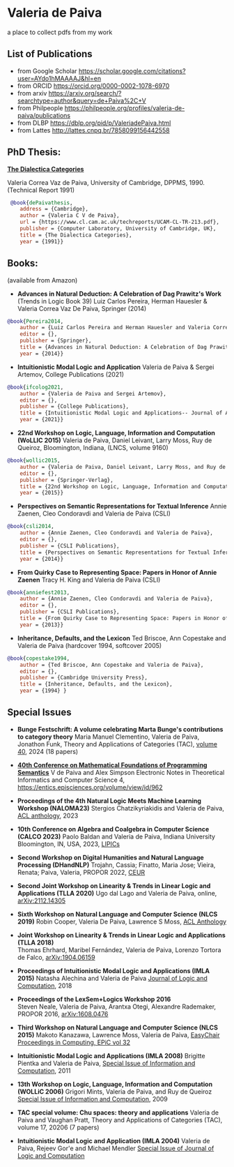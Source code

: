 # Valeria de Paiva

a place to collect pdfs from my work

## List of Publications 

* from Google Scholar https://scholar.google.com/citations?user=AYdo1hMAAAAJ&hl=en
* from ORCID https://orcid.org/0000-0002-1078-6970
* from arxiv https://arxiv.org/search/?searchtype=author&query=de+Paiva%2C+V
* from Philpeople https://philpeople.org/profiles/valeria-de-paiva/publications
* from DLBP https://dblp.org/pid/p/ValeriadePaiva.html
* from Lattes http://lattes.cnpq.br/7858099156442558

## PhD Thesis: 
**[The Dialectica Categories](https://www.cl.cam.ac.uk/techreports/UCAM-CL-TR-213.pdf)**

Valeria Correa Vaz de Paiva, 
University of Cambridge, DPPMS, 1990. (Technical Report 1991)

``` Bibtex
 @book{dePaivathesis,
	address = {Cambridge},
	author = {Valeria C V de Paiva},
	url = {https://www.cl.cam.ac.uk/techreports/UCAM-CL-TR-213.pdf},
	publisher = {Computer Laboratory, University of Cambridge, UK},
	title = {The Dialectica Categories},
	year = {1991}}
```
## Books:

(available from Amazon)

*  **Advances in Natural Deduction: A Celebration of Dag Prawitz's Work** (Trends in Logic Book 39)
Luiz Carlos Pereira, Herman Hauesler & Valeria Correa Vaz De Paiva,
Springer (2014)

``` Bibtex
@book{Pereira2014,
	author = {Luiz Carlos Pereira and Herman Hauesler and Valeria Correa Vaz De Paiva},
	editor = {},
	publisher = {Springer},
	title = {Advances in Natural Deduction: A Celebration of Dag Prawitz's Work (Trends in Logic Book 39)},
	year = {2014}}
```

* **Intuitionistic Modal Logic and Application**
Valeria de Paiva & Sergei Artemov,
College Publications (2021)

``` Bibtex
@book{ifcolog2021,
	author = {Valeria de Paiva and Sergei Artemov},
	editor = {},
	publisher = {College Publications},
	title = {Intuitionistic Modal Logic and Applications-- Journal of Applied Logics, IfCoLog Journal},
	year = {2021}}
```

* **22nd Workshop on Logic, Language, Information and Computation (WoLLIC 2015)**
Valeria de Paiva, Daniel Leivant, Larry Moss, Ruy de Queiroz,  Bloomington, Indiana, (LNCS, volume 9160) 

``` Bibtex
@book{wollic2015,
	author = {Valeria de Paiva, Daniel Leivant, Larry Moss, and Ruy de Queiroz},
	editor = {},
	publisher = {Springer-Verlag},
	title = {22nd Workshop on Logic, Language, Information and Computation (WoLLIC 2015)},
	year = {2015}}
```

* **Perspectives on Semantic Representations for Textual Inference**
Annie Zaenen, Cleo Condoravdi and Valeria de Paiva (CSLI) 

``` Bibtex
@book{csli2014,
	author = {Annie Zaenen, Cleo Condoravdi and Valeria de Paiva},
	editor = {},
	publisher = {CSLI Publications},
	title = {Perspectives on Semantic Representations for Textual Inference},
	year = {2014}}
```

* **From Quirky Case to Representing Space: Papers in Honor of Annie Zaenen**
Tracy H. King and Valeria de Paiva (CSLI) 

``` Bibtex
@book{anniefest2013,
	author = {Annie Zaenen, Cleo Condoravdi and Valeria de Paiva},
	editor = {},
	publisher = {CSLI Publications},
	title = {From Quirky Case to Representing Space: Papers in Honor of Annie Zaenene},
	year = {2013}}
```

* **Inheritance, Defaults, and the Lexicon**
Ted Briscoe, Ann Copestake and Valeria de Paiva (hardcover 1994, softcover 2005)

``` Bibtex
@book{copestake1994,
	author = {Ted Briscoe, Ann Copestake and Valeria de Paiva},
	editor = {},
	publisher = {Cambridge University Press},
	title = {Inheritance, Defaults, and the Lexicon},
	year = {1994} }
```

## Special Issues

* **Bunge Festschrift: A volume celebrating Marta Bunge's contributions to category theory**
Maria Manuel Clementino, Valeria de Paiva, Jonathon Funk, Theory and Applications of Categories (TAC), [volume 40](http://www.tac.mta.ca/tac/index.html#vol40), 2024 (18 papers)

* **[40th Conference on Mathematical Foundations of Programming Semantics](https://entics.episciences.org/volume/view/id/962)**
V de Paiva and Alex Simpson
Electronic Notes in Theoretical Informatics and Computer Science 4, https://entics.episciences.org/volume/view/id/962

* **Proceedings of the 4th Natural Logic Meets Machine Learning Workshop (NALOMA23)**
Stergios Chatzikyriakidis and Valeria de Paiva, [ACL anthology](https://aclanthology.org/2023.naloma-1.0.pdf), 2023

* **10th Conference on Algebra and Coalgebra in Computer Science (CALCO 2023)**
  Paolo Baldan and Valeria de Paiva, Indiana University Bloomington, IN, USA, 2023, [LIPICs](https://d-nb.info/130093901X/34)

* **Second Workshop on Digital Humanities and Natural Language Processing (DHandNLP)**
   Trojahn, Cassia;  Finatto, Maria Jose;  Vieira, Renata;  Paiva, Valeria, PROPOR 2022, [CEUR](https://dspace.uevora.pt/rdpc/handle/10174/32157)

* **Second Joint Workshop on Linearity & Trends in Linear Logic and Applications (TLLA 2020)**
  Ugo dal Lago and Valeria de Paiva, online, [arXiv:2112.14305](https://arxiv.org/abs/2112.14305)

* **Sixth Workshop on Natural Language and Computer Science (NLCS 2019)**
  Robin Cooper, Valeria De Paiva, Lawrence S Moss, [ACL Anthology](https://aclanthology.org/W19-1100/)

* **Joint Workshop on Linearity & Trends in Linear Logic and Applications (TLLA 2018)**  
 Thomas Ehrhard, Maribel Fernández, Valeria de Paiva, Lorenzo Tortora de Falco, [arXiv:1904.06159](https://arxiv.org/abs/1904.06159)

* **Proceedings of Intuitionistic Modal Logic and Applications (IMLA 2015)**
 Natasha Alechina and Valeria de Paiva [Journal of Logic and Computation](https://academic.oup.com/logcom/issue/28/5), 2018

* **Proceedings of the LexSem+Logics Workshop 2016**  
 Steven Neale, Valeria de Paiva, Arantxa Otegi, Alexandre Rademaker, PROPOR 2016, [arXiv:1608.0476](https://arxiv.org/abs/1608.04767)

* **Third Workshop on Natural Language and Computer Science (NLCS 2015)**
  Makoto Kanazawa, Lawrence Moss, Valeria de Paiva, [EasyChair Proceedings in Computing, EPiC vol 32](https://easychair.org/publications/volume/NLCS15)

 * **Intuitionistic Modal Logic and Applications (IMLA 2008)**
  Brigitte Pientka and Valeria de Paiva, [Special Issue of Information and Computation](https://www.sciencedirect.com/science/article/pii/S089054011100143X?via%3Dihub), 2011

* **13th Workshop on Logic, Language, Information and Computation (WOLLiC 2006)**
  Grigori Mints, Valeria de Paiva, and Ruy de Queiroz [Special Issue of Information and Computation](https://www.sciencedirect.com/science/article/pii/S0890540109000959?via%3Dihub), 2009

* **TAC special volume: Chu spaces: theory and applications**  Valeria de Paiva and Vaughan Pratt, Theory and Applications of Categories (TAC), volume 17, 20206 (7 papers)

* **Intuitionistic Modal Logic and Application (IMLA 2004)**
  Valeria de Paiva, Rejeev Gor\'e and Michael Mendler [Special Issue of Journal of Logic and Computation](https://academic.oup.com/logcom/issue/14/4)
  


